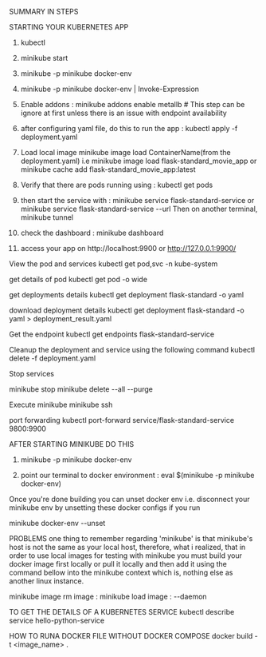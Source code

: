 SUMMARY IN STEPS

STARTING YOUR KUBERNETES APP

1. kubectl
2. minikube start
3. minikube -p minikube docker-env
4. minikube -p minikube docker-env | Invoke-Expression
5. Enable addons :  minikube addons enable metallb # This step can be ignore at first unless there is an issue with endpoint availability
6. after configuring yaml file, do this to run the app :  kubectl apply -f deployment.yaml
7. Load local image minikube image load ContainerName(from the deployment.yaml) i.e minikube image load flask-standard_movie_app or  minikube cache add flask-standard_movie_app:latest
8. Verify that there are pods running using : kubectl get pods
9. then start the service with :  minikube service flask-standard-service or minikube service flask-standard-service --url
Then on another terminal,
minikube tunnel
10. check the dashboard : minikube dashboard

11. access your app on http://localhost:9900 or http://127.0.0.1:9900/

View the pod and services
kubectl get pod,svc -n kube-system

get details of pod
kubectl get pod -o wide

get deployments details
kubectl get deployment flask-standard -o yaml

download deployment details
kubectl get deployment flask-standard -o yaml > deployment_result.yaml

Get the endpoint
kubectl get endpoints flask-standard-service

Cleanup the deployment and service using the following command
kubectl delete -f deployment.yaml

Stop services

minikube stop
minikube delete --all --purge

Execute minikube
minikube ssh

port forwarding
kubectl port-forward service/flask-standard-service 9800:9900

AFTER STARTING MINIKUBE DO THIS

1. minikube -p minikube docker-env

2. point our terminal to docker environment : eval $(minikube -p minikube docker-env)

Once you're done building you can unset docker env i.e. disconnect your minikube env by unsetting these docker configs if you run 

minikube docker-env --unset


PROBLEMS
one thing to remember regarding 'minikube' is that minikube's host is not the same as your local host, therefore, 
what i realized, that in order to use local images for testing with minikube you must build your docker image first 
locally or pull it locally and then add it using the command bellow into the minikube context which is, nothing else as another linux instance.

minikube image rm image <image>:<tag>
minikube load image <image>:<tag> --daemon


TO GET THE DETAILS OF A KUBERNETES SERVICE
kubectl describe service hello-python-service

HOW TO RUNA DOCKER FILE WITHOUT DOCKER COMPOSE
docker build -t <image_name> .

